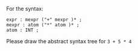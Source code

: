 For the syntax:

<pre><code>expr : mexpr ("+" mexpr )* ;
mexpr : atom ("*" atom )* ;
atom : INT ; </code></pre>
Please draw the abstract syntax tree for <code>3 + 5 * 4</code>
